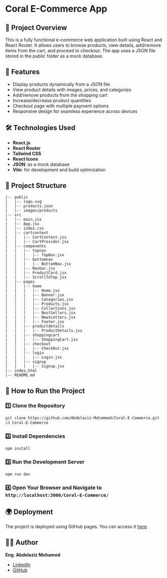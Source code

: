 # Coral E-Commerce App

## 📌 Project Overview
This is a fully functional e-commerce web application built using React and React Router.
It allows users to browse products, view details, add/remove items from the cart, and proceed to checkout.
The app uses a JSON file stored in the public folder as a mock database.

## 🚀 Features
- Display products dynamically from a JSON file
- View product details with images, prices, and categories
- Add/remove products from the shopping cart
- Increase/decrease product quantities
- Checkout page with multiple payment options
- Responsive design for seamless experience across devices

## 🛠️ Technologies Used
- **React.js**
- **React Router**
- **Tailwind CSS**
- **React Icons**
- **JSON**: as a mock database
- **Vite**: for development and build optimization

## 📁 Project Structure
```
|-- public
|   |-- logo.svg
|   |-- products.json
|   |-- images/products
|-- src
|   |-- main.jsx
|   |-- App.jsx
|   |-- index.css
|   |-- cartcontext
|   |   |-- CartContext.jsx
|   |   |-- CartProvider.jsx
|   |-- components
|   |   |-- topnav
|   |   |   |-- TopNav.jsx
|   |   |-- bottomnav
|   |   |   |-- BottomNav.jsx
|   |   |-- Navbar.jsx
|   |   |-- ProductCard.jsx
|   |   |-- ScrollToTop.jsx
|   |-- pages
|   |   |-- home
|   |   |   |-- Home.jsx
|   |   |   |-- Banner.jsx
|   |   |   |-- Categories.jsx
|   |   |   |-- Products.jsx
|   |   |   |-- Collections.jsx
|   |   |   |-- BestSellers.jsx
|   |   |   |-- NewsLetters.jsx
|   |   |   |-- Footer.jsx
|   |   |-- productdetails
|   |   |   |-- ProductDetails.jsx
|   |   |-- shoppingcart
|   |   |   |-- ShoppingCart.jsx
|   |   |-- checkout
|   |   |   |-- CheckOut.jsx
|   |   |-- login
|   |   |   |-- Login.jsx
|   |   |-- signup
|   |   |   |-- Signup.jsx
|-- index.html
|-- README.md
```

## 🛒 How to Run the Project
### 1️⃣ Clone the Repository
```sh
git clone https://github.com/Abdelaziz-Mohammed/Coral-E-Commerce.git
cd Coral-E-Commerce
```
### 2️⃣ Install Dependencies
```sh
npm install
```
### 3️⃣ Run the Development Server
```sh
npm run dev
```
### 4️⃣ Open Your Browser and Navigate to `http://localhost:3000/Coral-E-Commerce/`

## 🌍 Deployment
The project is deployed using GitHub pages. You can access it [here](https://abdelaziz-mohammed.github.io/Coral-E-Commerce/).

## 👨‍💻 Author
**Eng. Abdelaziz Mohamed**

- [LinkedIn](https://www.linkedin.com/in/abdelaziz)
- [GitHub](https://github.com/Abdelaziz-Mohammed)
